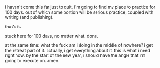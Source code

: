 i haven't come this far just to quit.
i'm going to find my place to practice for 100 days.
out of which some portion will be serious practice, coupled with writing (and publishing).

that's it.

stuck here for 100 days, no matter what.
done.

at the same time: what the fuck am i doing in the middle of nowhere? i get the retreat part of it. actually, i get everything about it. this is what i need right now. by the start of the new year, i should have the angle that i'm going to execute on. amen.